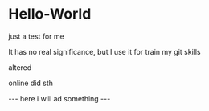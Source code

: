 # Hello-World
just a test for me

It has no real significance, but I use it for train my git skills

altered

online did sth

--- here i will ad something ---

